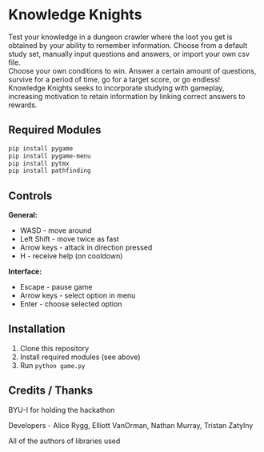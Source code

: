 # Knowledge Knights
Test your knowledge in a dungeon crawler where the loot you get is obtained by your ability to remember information. Choose from a default study set, manually input questions and answers, or import your own csv file.<br />
Choose your own conditions to win. Answer a certain amount of questions, survive for a period of time, go for a target score, or go endless!<br />
Knowledge Knights seeks to incorporate studying with gameplay, increasing motivation to retain information by linking correct answers to rewards.

## Required Modules
```bash
pip install pygame
pip install pygame-menu
pip install pytmx
pip install pathfinding
```

## Controls

**General:**
- WASD - move around
- Left Shift - move twice as fast
- Arrow keys - attack in direction pressed
- H - receive help (on cooldown)

**Interface:**
- Escape - pause game
- Arrow keys - select option in menu
- Enter - choose selected option

## Installation

1. Clone this repository
2. Install required modules (see above)
3. Run `python game.py`

## Credits / Thanks
BYU-I for holding the hackathon

Developers - Alice Rygg, Elliott VanOrman, Nathan Murray, Tristan Zatylny

All of the authors of libraries used